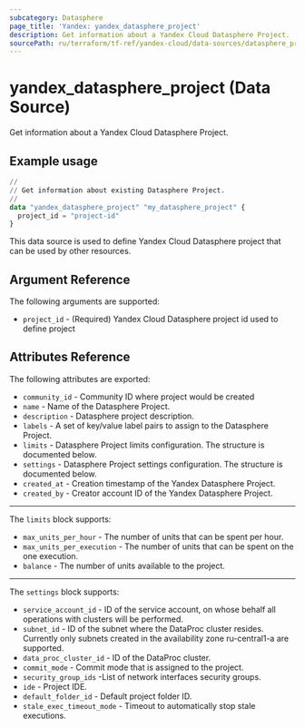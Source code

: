 ```yaml
---
subcategory: Datasphere
page_title: 'Yandex: yandex_datasphere_project'
description: Get information about a Yandex Cloud Datasphere Project.
sourcePath: ru/terraform/tf-ref/yandex-cloud/data-sources/datasphere_project.md
---
```


# yandex_datasphere_project (Data Source)

Get information about a Yandex Cloud Datasphere Project.

## Example usage

```terraform
//
// Get information about existing Datasphere Project.
//
data "yandex_datasphere_project" "my_datasphere_project" {
  project_id = "project-id"
}
```

This data source is used to define Yandex Cloud Datasphere project that can be used by other resources.

## Argument Reference

The following arguments are supported:

* `project_id` - (Required) Yandex Cloud Datasphere project id used to define project

## Attributes Reference

The following attributes are exported:

* `community_id` - Community ID where project would be created
* `name` - Name of the Datasphere Project.
* `description` - Datasphere project description.
* `labels` - A set of key/value label pairs to assign to the Datasphere Project.
* `limits` - Datasphere Project limits configuration. The structure is documented below.
* `settings` - Datasphere Project settings configuration. The structure is documented below.
* `created_at` - Creation timestamp of the Yandex Datasphere Project.
* `created_by` - Creator account ID of the Yandex Datasphere Project.

---

The `limits` block supports:

* `max_units_per_hour` - The number of units that can be spent per hour.
* `max_units_per_execution` - The number of units that can be spent on the one execution.
* `balance` - The number of units available to the project.

---

The `settings` block supports:

* `service_account_id` - ID of the service account, on whose behalf all operations with clusters will be performed.
* `subnet_id` - ID of the subnet where the DataProc cluster resides. Currently only subnets created in the availability zone ru-central1-a are supported.
* `data_proc_cluster_id` - ID of the DataProc cluster.
* `commit_mode` - Commit mode that is assigned to the project.
* `security_group_ids` -List of network interfaces security groups.
* `ide` - Project IDE.
* `default_folder_id` - Default project folder ID.
* `stale_exec_timeout_mode` - Timeout to automatically stop stale executions.
